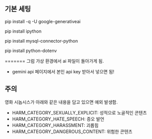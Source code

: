 ## 기본 세팅
<!--python --version이 2.x인 경우, 더이상 지원되지 않음!
이런 경우, python 3.x.x버전을 다운받고 pip3로 다운받기-->

pip install -q -U google-generativeai

pip install ipython​

pip install mysql-connector-python

pip install python-dotenv

<!-- 다운 받고 시작!! -->

=======
그럼 가상 환경에서 ai 파일이 돌아가게 됨.

- gemini api 페이지에서 본인 api key 받아서 넣으면 됨!

## 주의

영화 시놉시스가 아래와 같은 내용을 담고 있으면 예외 발생함.

- HARM_CATEGORY_SEXUALLY_EXPLICIT: 성적으로 노골적인 콘텐츠
- HARM_CATEGORY_HATE_SPEECH: 증오 발언
- HARM_CATEGORY_HARASSMENT: 괴롭힘
- HARM_CATEGORY_DANGEROUS_CONTENT: 위험한 콘텐츠
